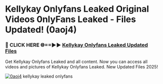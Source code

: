 # Kellykay Onlyfans Leaked Original Videos 0nlyFans Leaked - Files Updated! (0aoj4)

<h3>🔴 CLICK HERE 🌐==►► <a href="https://tinyurl.com/ms9xzufz" rel="nofollow">Kellykay Onlyfans Leaked Updated Files</a></h3>

Get Kellykay Onlyfans Leaked and all content. Now you can access all videos and pictures of Kellykay Onlyfans Leaked. New Updated Files 2025!

[![0aoj4](https://i.imgur.com/ppqm5kG.gif)](https://tinyurl.com/ms9xzufz)
kellykay leaked onlyfans